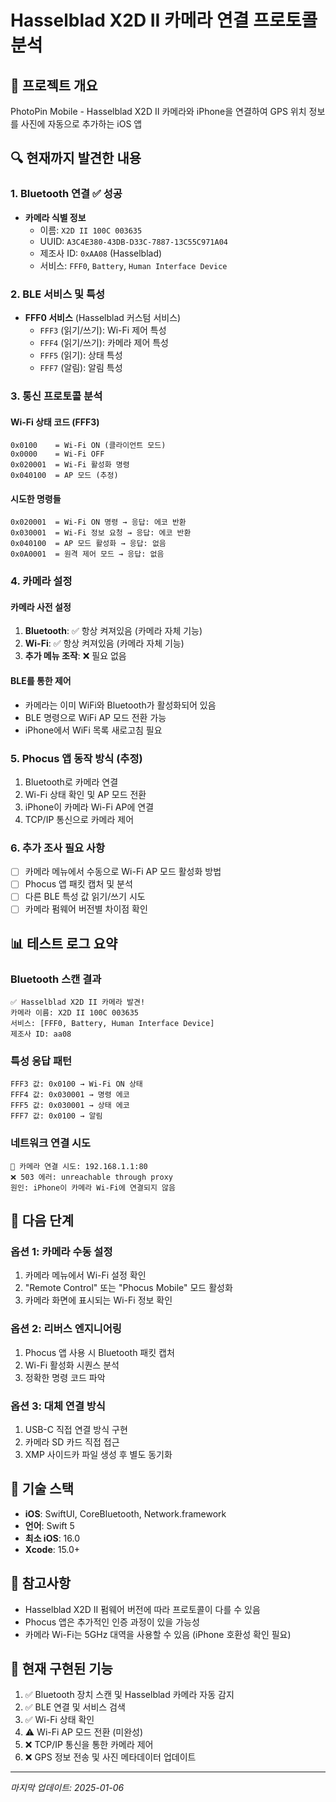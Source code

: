 # Hasselblad X2D II 카메라 연결 프로토콜 분석

## 📱 프로젝트 개요
PhotoPin Mobile - Hasselblad X2D II 카메라와 iPhone을 연결하여 GPS 위치 정보를 사진에 자동으로 추가하는 iOS 앱

## 🔍 현재까지 발견한 내용

### 1. Bluetooth 연결 ✅ 성공
- **카메라 식별 정보**
  - 이름: `X2D II 100C 003635`
  - UUID: `A3C4E380-43DB-D33C-7887-13C55C971A04`
  - 제조사 ID: `0xAA08` (Hasselblad)
  - 서비스: `FFF0`, `Battery`, `Human Interface Device`

### 2. BLE 서비스 및 특성
- **FFF0 서비스** (Hasselblad 커스텀 서비스)
  - `FFF3` (읽기/쓰기): Wi-Fi 제어 특성
  - `FFF4` (읽기/쓰기): 카메라 제어 특성
  - `FFF5` (읽기): 상태 특성
  - `FFF7` (알림): 알림 특성

### 3. 통신 프로토콜 분석

#### Wi-Fi 상태 코드 (FFF3)
```
0x0100    = Wi-Fi ON (클라이언트 모드)
0x0000    = Wi-Fi OFF
0x020001  = Wi-Fi 활성화 명령
0x040100  = AP 모드 (추정)
```

#### 시도한 명령들
```
0x020001  = Wi-Fi ON 명령 → 응답: 에코 반환
0x030001  = Wi-Fi 정보 요청 → 응답: 에코 반환
0x040100  = AP 모드 활성화 → 응답: 없음
0x0A0001  = 원격 제어 모드 → 응답: 없음
```

### 4. 카메라 설정

#### 카메라 사전 설정
1. **Bluetooth**: ✅ 항상 켜져있음 (카메라 자체 기능)
2. **Wi-Fi**: ✅ 항상 켜져있음 (카메라 자체 기능)
3. **추가 메뉴 조작**: ❌ 필요 없음

#### BLE를 통한 제어
- 카메라는 이미 WiFi와 Bluetooth가 활성화되어 있음
- BLE 명령으로 WiFi AP 모드 전환 가능
- iPhone에서 WiFi 목록 새로고침 필요

### 5. Phocus 앱 동작 방식 (추정)
1. Bluetooth로 카메라 연결
2. Wi-Fi 상태 확인 및 AP 모드 전환
3. iPhone이 카메라 Wi-Fi AP에 연결
4. TCP/IP 통신으로 카메라 제어

### 6. 추가 조사 필요 사항
- [ ] 카메라 메뉴에서 수동으로 Wi-Fi AP 모드 활성화 방법
- [ ] Phocus 앱 패킷 캡처 및 분석
- [ ] 다른 BLE 특성 값 읽기/쓰기 시도
- [ ] 카메라 펌웨어 버전별 차이점 확인

## 📊 테스트 로그 요약

### Bluetooth 스캔 결과
```
✅ Hasselblad X2D II 카메라 발견!
카메라 이름: X2D II 100C 003635
서비스: [FFF0, Battery, Human Interface Device]
제조사 ID: aa08
```

### 특성 응답 패턴
```
FFF3 값: 0x0100 → Wi-Fi ON 상태
FFF4 값: 0x030001 → 명령 에코
FFF5 값: 0x030001 → 상태 에코
FFF7 값: 0x0100 → 알림
```

### 네트워크 연결 시도
```
🔗 카메라 연결 시도: 192.168.1.1:80
❌ 503 에러: unreachable through proxy
원인: iPhone이 카메라 Wi-Fi에 연결되지 않음
```

## 🎯 다음 단계

### 옵션 1: 카메라 수동 설정
1. 카메라 메뉴에서 Wi-Fi 설정 확인
2. "Remote Control" 또는 "Phocus Mobile" 모드 활성화
3. 카메라 화면에 표시되는 Wi-Fi 정보 확인

### 옵션 2: 리버스 엔지니어링
1. Phocus 앱 사용 시 Bluetooth 패킷 캡처
2. Wi-Fi 활성화 시퀀스 분석
3. 정확한 명령 코드 파악

### 옵션 3: 대체 연결 방식
1. USB-C 직접 연결 방식 구현
2. 카메라 SD 카드 직접 접근
3. XMP 사이드카 파일 생성 후 별도 동기화

## 🔧 기술 스택
- **iOS**: SwiftUI, CoreBluetooth, Network.framework
- **언어**: Swift 5
- **최소 iOS**: 16.0
- **Xcode**: 15.0+

## 📝 참고사항
- Hasselblad X2D II 펌웨어 버전에 따라 프로토콜이 다를 수 있음
- Phocus 앱은 추가적인 인증 과정이 있을 가능성
- 카메라 Wi-Fi는 5GHz 대역을 사용할 수 있음 (iPhone 호환성 확인 필요)

## 🚀 현재 구현된 기능
1. ✅ Bluetooth 장치 스캔 및 Hasselblad 카메라 자동 감지
2. ✅ BLE 연결 및 서비스 검색
3. ✅ Wi-Fi 상태 확인
4. ⚠️ Wi-Fi AP 모드 전환 (미완성)
5. ❌ TCP/IP 통신을 통한 카메라 제어
6. ❌ GPS 정보 전송 및 사진 메타데이터 업데이트

---
*마지막 업데이트: 2025-01-06*